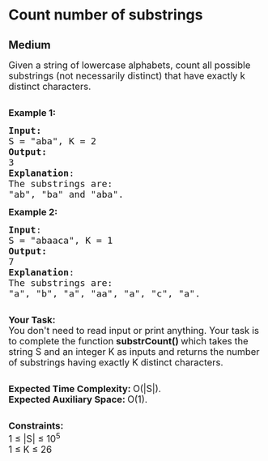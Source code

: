 # Count number of substrings
## Medium
<div class="problems_problem_content__Xm_eO"><p><span style="font-size:18px">Given a string of lowercase alphabets, count all possible substrings (not necessarily distinct) that have exactly k distinct characters.&nbsp;</span></p>

<p><br>
<span style="font-size:18px"><strong>Example 1:</strong></span></p>

<pre style="position: relative;"><span style="font-size:18px"><strong>Input:</strong>
S = "aba", K = 2
<strong>Output:</strong>
3
<strong>Explanation</strong>:
The substrings are:
"ab", "ba" and "aba".</span>
<div class="open_grepper_editor" title="Edit &amp; Save To Grepper"></div></pre>

<p><span style="font-size:18px"><strong>Example 2:</strong></span></p>

<pre style="position: relative;"><span style="font-size:18px"><strong>Input</strong>: 
S = "abaaca", K = 1
<strong>Output:</strong>
7
<strong>Explanation</strong>:
The substrings are:
"a", "b", "a", "aa", "a", "c", "a". </span>
<div class="open_grepper_editor" title="Edit &amp; Save To Grepper"></div></pre>

<p><br>
<span style="font-size:18px"><strong>Your Task:</strong><br>
You don't need to read input or print anything. Your task is to complete the function&nbsp;<strong>substrCount()&nbsp;</strong>which takes the string S and an integer K as inputs and returns the number of substrings having exactly K distinct characters.</span></p>

<p><br>
<span style="font-size:18px"><strong>Expected Time Complexity:&nbsp;</strong>O(|S|).<br>
<strong>Expected Auxiliary Space:&nbsp;</strong>O(1).</span></p>

<p><br>
<span style="font-size:18px"><strong>Constraints:</strong><br>
1 ≤ |S| ≤ 10<sup>5</sup><br>
1 ≤ K ≤ 26</span></p>
</div>